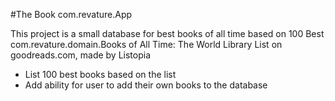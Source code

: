 #The Book com.revature.App

This project is a small database for best books of all time based on 100 Best com.revature.domain.Books of All Time: The World Library List on goodreads.com, made by Listopia

- List 100 best books based on the list
- Add ability for user to add their own books to the database